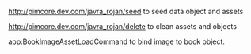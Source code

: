 http://pimcore.dev.com/javra_rojan/seed to seed data object and assets

http://pimcore.dev.com/javra_rojan/delete to clean assets and objects

app:BookImageAssetLoadCommand to bind image to book object.
